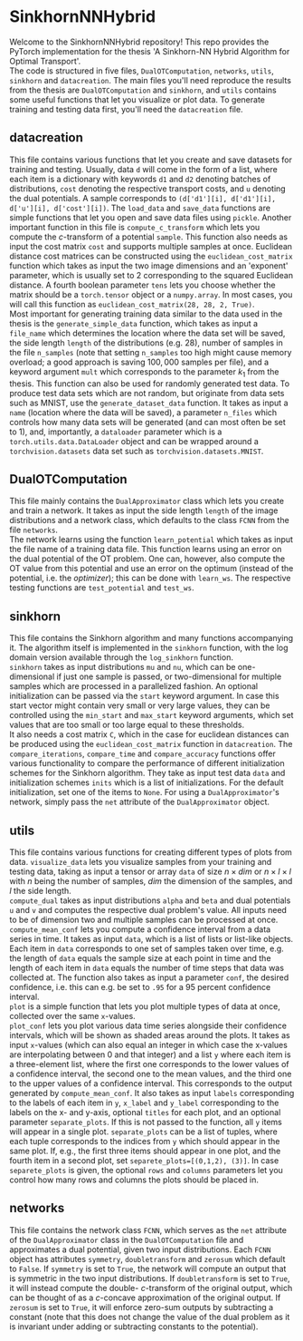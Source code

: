 # SinkhornNNHybrid
Welcome to the SinkhornNNHybrid repository! This repo provides the PyTorch implementation for the thesis 'A Sinkhorn-NN Hybrid Algorithm for Optimal
Transport'.  
The code is structured in five files, `DualOTComputation`, `networks`, `utils`, `sinkhorn` and `datacreation`. The main files you'll need reproduce the results from the thesis are `DualOTComputation` and `sinkhorn`, and `utils` contains some useful functions that let you visualize or plot data. To generate training and testing data first, you'll need the
`datacreation` file.

## datacreation
This file contains various functions that let you create and save datasets for training and testing. Usually, data `d` will come in the form of a list, where each item is a dictionary
with keywords `d1` and `d2` denoting batches of distributions, `cost` denoting the respective transport costs, and `u` denoting the dual potentials. A sample corresponds to
`(d['d1'][i], d['d1'][i], d['u'][i], d['cost'][i])`. The `load_data` and `save_data` functions are simple functions that let you open
and save data files using `pickle`. Another important function in this file is `compute_c_transform` which lets you compute the $c$-transform of a potential `sample`. This function
also needs as input the cost matrix `cost` and supports multiple samples at once. Euclidean distance cost matrices can be constructed using the `euclidean_cost_matrix` function which takes as input the two image dimensions and an 'exponent' parameter, which is usually set to $2$ corresponding to the squared Euclidean distance. A fourth boolean parameter `tens` lets you choose whether the matrix should be a `torch.tensor` object or a `numpy.array`. In most cases, you will call this function as `euclidean_cost_matrix(28, 28, 2, True)`.  
Most important for generating training data similar to the data used in the thesis is the
`generate_simple_data` function, which takes as input a `file_name` which determines the location where the data set will be saved, the side length `length` of the distributions
(e.g. $28$), number of samples in the file `n_samples` (note that setting `n_samples` too high might cause memory overload; a good approach is saving $100,000$ samples per file),
and a keyword argument `mult` which corresponds to the parameter $k_1$ from the thesis. This function can also be used for randomly generated test data.
To produce test data sets which are not random, but originate from data sets such as MNIST, use the `generate_dataset_data` function. It takes as input a `name` (location where
the data will be saved), a parameter `n_files` which controls how many data sets will be generated (and can most often be set to $1$), and, importantly, a `dataloader` parameter
which is a `torch.utils.data.DataLoader` object and can be wrapped around a `torchvision.datasets` data set such as `torchvision.datasets.MNIST`.

## DualOTComputation
This file mainly contains the `DualApproximator` class which lets you create and train a network.
It takes as input the side length `length` of the image distributions and a network class, which defaults to the class `FCNN` from the file `networks`.  
The network learns using the function `learn_potential` which takes as input the file name of a training data file. This function learns using an error on the dual potential of the OT
problem. One can, however, also compute the OT value from this potential and use an error on the optimum (instead of the potential, i.e. the _optimizer_); this can be done
with `learn_ws`. The respective testing functions are `test_potential` and `test_ws`.

## sinkhorn
This file contains the Sinkhorn algorithm and many functions accompanying it. The algorithm itself is implemented in the `sinkhorn` function, with the log domain version available
through the `log_sinkhorn` function.  
`sinkhorn` takes as input distributions `mu` and `nu`, which can be one-dimensional if just one sample is passed, or two-dimensional for multiple samples which are processed in a
parallelized fashion. An optional initialization can be passed via the `start` keyword argument. In case this start vector might contain very small or very large values,
they can be controlled using the `min_start` and `max_start` keyword arguments, which set values that are too small or too large equal to these thresholds.  
It also needs a cost matrix `C`, which in the case for euclidean distances can be produced using the `euclidean_cost_matrix` function in `datacreation`. The `compare_iterations`,
`compare_time` and `compare_accuracy` functions offer various functionality to compare the performance of different initialization schemes for the Sinkhorn algorithm.
They take as input test data `data` and initialization schemes `inits` which is a list of initializations. For the default initialization, set one of the items to `None`. For
using a `DualApproximator`'s network, simply pass the `net` attribute of the `DualApproximator` object.

## utils
This file contains various functions for creating different types of plots from data.
`visualize_data` lets you visualize samples from your training and testing data, taking as input a tensor or array `data` of size $n\times dim$ or $n\times l\times l$ with $n$
being the number of samples, $dim$ the dimension of the samples, and $l$ the side length.  
`compute_dual` takes as input distributions `alpha` and `beta` and dual potentials `u` and `v` and computes the respective dual problem's value. All inputs need to be of dimension two and multiple samples can be processed at once.  
`compute_mean_conf` lets you compute a confidence interval from a data series in time. It takes as input `data`, which is a list of lists or list-like objects. Each item in `data` corresponds to one set of samples taken over time, e.g. the length of `data` equals the sample size at each point in time and the length of each item in `data` equals the number of time
steps that data was collected at. The function also takes as input a parameter `conf`, the desired confidence, i.e. this can e.g. be set to `.95` for a $95$ percent confidence interval.  
`plot` is a simple function that lets you plot multiple types of data at once, collected over the same `x`-values.  
`plot_conf` lets you plot various data time series alongside their confidence intervals, which will be shown as shaded areas around the plots. It takes as input `x`-values (which can also equal an integer in which case the x-values are interpolating between $0$ and that integer) and a list `y` where each item is a three-element list, where the first one corresponds to the lower values of
a confidence interval, the second one to the mean values, and the third one to the upper values of a confidence interval. This corresponds to the output generated by `compute_mean_conf`. It also takes as input `labels` corresponding to the labels of each item in `y`, `x_label` and `y_label` corresponding to the labels on the x- and y-axis, optional `titles` for each plot, and an optional parameter `separate_plots`. If this is not passed to the function, all `y` items will appear in a single plot. `separate_plots` can be a list of tuples, where each tuple corresponds to the indices from `y` which should appear in the same plot. If, e.g., the first three items should appear in one plot, and the fourth item in a second plot, set `separete_plots=[(0,1,2), (3)]`. In case `separete_plots` is given, the optional `rows` and `columns` parameters let you control how many rows and columns the plots should be placed in.

## networks
This file contains the network class `FCNN`, which serves as the `net` attribute of the `DualApproximator` class in the `DualOTComputation` file and approximates a dual potential, given two input distributions. Each `FCNN` object has attributes `symmetry`, `doubletransform` and `zerosum` which default to `False`. If `symmetry` is set to `True`, the network will compute an output that is symmetric in the two input distributions. If `doubletransform` is set to `True`, it will instead compute the double- $c$-transform of the original output, which can be thought of as a $c$-concave approximation of the original output. If `zerosum` is set to `True`, it will enforce zero-sum outputs by subtracting a constant (note that this does not change the value of the dual problem as it is invariant under adding or subtracting constants to the potential).
